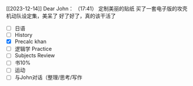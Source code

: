 [[2023-12-14]]
Dear John：
  （17:41）
    定制美丽的贴纸
    买了一套电子版的攻壳机动队设定集，美呆了
    好了好了，真的该干活了
    





  - [ ] 日语
- [ ] History
- [x] Precalc khan
- [ ] 逻辑学 Practice
- [ ]  Subjects Review
- [ ] 书10%
- [ ] 运动
- [ ]  与John对话（整理/思考/写作